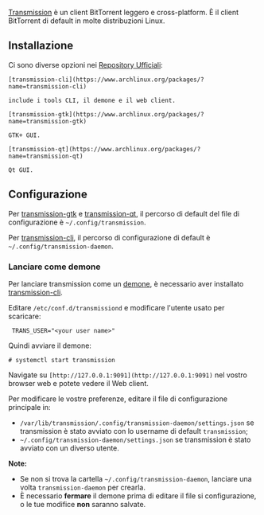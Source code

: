 [Transmission](http://www.transmissionbt.com/) è un client BitTorrent leggero e cross-platform. È il client BitTorrent di default in molte distribuzioni Linux.

## Installazione

Ci sono diverse opzioni nei [Repository Ufficiali](/index.php/Official_repositories_(Italiano) "Official repositories (Italiano)"):

	[transmission-cli](https://www.archlinux.org/packages/?name=transmission-cli)

	include i tools CLI, il demone e il web client.

	[transmission-gtk](https://www.archlinux.org/packages/?name=transmission-gtk)

	GTK+ GUI.

	[transmission-qt](https://www.archlinux.org/packages/?name=transmission-qt)

	Qt GUI.

## Configurazione

Per [transmission-gtk](https://www.archlinux.org/packages/?name=transmission-gtk) e [transmission-qt](https://www.archlinux.org/packages/?name=transmission-qt), il percorso di default del file di configurazione è `~/.config/transmission`.

Per [transmission-cli](https://www.archlinux.org/packages/?name=transmission-cli), il percorso di configurazione di default è `~/.config/transmission-daemon`.

### Lanciare come demone

Per lanciare transmission come un [demone](/index.php/Daemon_(Italiano) "Daemon (Italiano)"), è necessario aver installato [transmission-cli](https://www.archlinux.org/packages/?name=transmission-cli).

Editare `/etc/conf.d/transmissiond` e modificare l'utente usato per scaricare:

```
 TRANS_USER="<your user name>"

```

Quindi avviare il demone:

```
# systemctl start transmission

```

Navigate su `[http://127.0.0.1:9091](http://127.0.0.1:9091)` nel vostro browser web e potete vedere il Web client.

Per modificare le vostre preferenze, editare il file di configurazione principale in:

*   `/var/lib/transmission/.config/transmission-daemon/settings.json` se transmission è stato avviato con lo username di default `transmission`;
*   `~/.config/transmission-daemon/settings.json` se transmission è stato avviato con un diverso utente.

**Note:**

*   Se non si trova la cartella `~/.config/transmission-daemon`, lanciare una volta `transmission-daemon` per crearla.
*   È necessario **fermare** il demone prima di editare il file si configurazione, o le tue modifice **non** saranno salvate.